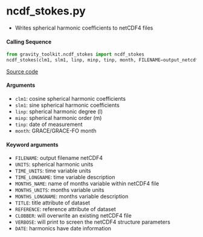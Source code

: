 ncdf_stokes.py
==============

- Writes spherical harmonic coefficients to netCDF4 files

#### Calling Sequence
```python
from gravity_toolkit.ncdf_stokes import ncdf_stokes
ncdf_stokes(clm1, slm1, linp, minp, tinp, month, FILENAME=output_netcdf4_file)
```
[Source code](https://github.com/tsutterley/read-GRACE-harmonics/blob/main/gravity_toolkit/ncdf_stokes.py)

#### Arguments
- `clm1`: cosine spherical harmonic coefficients
- `slm1`: sine spherical harmonic coefficients
- `linp`: spherical harmonic degree (l)
- `minp`: spherical harmonic order (m)
- `tinp`: date of measurement
- `month`: GRACE/GRACE-FO month

#### Keyword arguments
- `FILENAME`: output filename netCDF4
- `UNITS`: spherical harmonic units
- `TIME_UNITS`: time variable units
- `TIME_LONGNAME`: time variable description
- `MONTHS_NAME`: name of months variable within netCDF4 file
- `MONTHS_UNITS`: months variable units
- `MONTHS_LONGNAME`: months variable description
- `TITLE`: title attribute of dataset
- `REFERENCE`: reference attribute of dataset
- `CLOBBER`: will overwrite an existing netCDF4 file
- `VERBOSE`: will print to screen the netCDF4 structure parameters
- `DATE`: harmonics have date information

